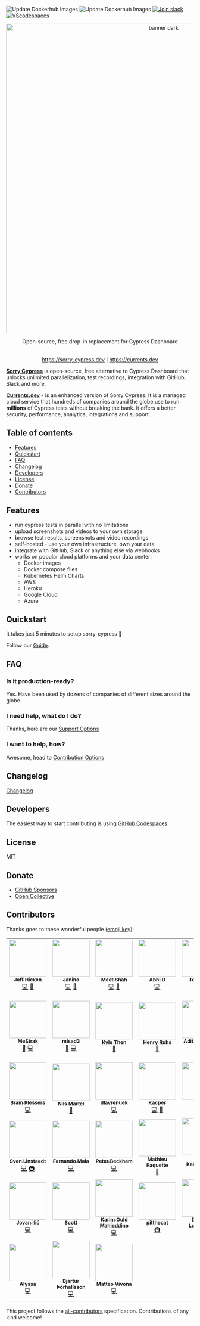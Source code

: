 ![Update Dockerhub Images](https://github.com/agoldis/sorry-cypress/workflows/Update%20Dockerhub%20Images/badge.svg?event=push)
![Update Dockerhub Images](https://github.com/agoldis/sorry-cypress/workflows/Lint%20and%20test/badge.svg)
<a href="https://join.slack.com/t/sorry-cypress/shared_invite/zt-eis1h6jl-tJELaD7q9UGEhMP8WHJOaw" target="_blank">![Join slack](https://img.shields.io/badge/join-slack-orange?logo=slack)<a/>
[![VScodespaces](https://img.shields.io/endpoint?url=https%3A%2F%2Faka.ms%2Fvso-badge)](https://docs.sorry-cypress.dev/development/development-guide#github-codespaces)

<div align="center">
<p align="center">
  <img width="830" alt="banner dark" src="https://user-images.githubusercontent.com/1637928/147379205-2fe4fb9d-49e6-4a2b-917b-2a28973d2a3a.png">
</p>

<div>Open-source, free drop-in replacement for Cypress Dashboard</div>
</div>

<br />
<p align="center">
  <a href="https://sorry-cypress.dev">https://sorry-cypress.dev</a> 
 | 
  <a href="https://currents.dev/?utm_source=github_readme">https://currents.dev</a>
</p>

**[Sorry Cypress](https://sorry-cypress.dev)** is open-source, free alternative to Cypress Dashboard that unlocks unlimited parallelization, test recordings, integration with GitHub, Slack and more.

**[Currents.dev](https://currents.dev/?utm_source=github_readme)** - is an enhanced version of Sorry Cypress. It is a managed cloud service that hundreds of companies around the globe use to run **millions** of Cypress tests without breaking the bank. It offers a better security, performance, analytics, integrations and support.



## Table of contents

- [Features](#features)
- [Quickstart](#quickstart)
- [FAQ](#faq)
- [Changelog](#changelog)
- [Developers](#developers)
- [License](#license)
- [Donate](#donate)
- [Contributors](#contributors)

## Features

- run cypress tests in parallel with no limitations
- upload screenshots and videos to your own storage
- browse test results, screenshots and video recordings
- self-hosted - use your own infrastructure, own your data
- integrate with GitHub, Slack or anything else via webhooks
- works on popular cloud platforms and your data center:
  - Docker images
  - Docker compose files
  - Kubernetes Helm Charts
  - AWS
  - Heroku
  - Google Cloud
  - Azure

## Quickstart

It takes just 5 minutes to setup sorry-cypress 🚀

Follow our [Guide](https://docs.sorry-cypress.dev/guide/get-started).

## FAQ

### Is it production-ready?

Yes. Have been used by dozens of companies of different sizes around the globe.

### I need help, what do I do?

Thanks, here are our [Support Options](https://docs.sorry-cypress.dev/support)

### I want to help, how?

Awesome, head to [Contribution Options](https://docs.sorry-cypress.dev/contributions)

## Changelog

[Changelog](https://docs.sorry-cypress.dev/development/changelog)

## Developers

The easiest way to start contributing is using [GitHub Codespaces](https://docs.sorry-cypress.dev/development/development-guide#github-codespaces)

## License

MIT

## Donate

- [GitHub Sponsors](https://github.com/sponsors/agoldis)
- [Open Collective](https://opencollective.com/sorry-cypress)

## Contributors

Thanks goes to these wonderful people ([emoji key](https://allcontributors.org/docs/en/emoji-key)):

<!-- ALL-CONTRIBUTORS-LIST:START - Do not remove or modify this section -->
<!-- prettier-ignore-start -->
<!-- markdownlint-disable -->
<table>
  <tr>
    <td align="center"><a href="http://jeffhicken.com"><img src="https://avatars3.githubusercontent.com/u/5297942?v=4?s=100" width="100px;" alt=""/><br /><sub><b>Jeff Hicken</b></sub></a><br /><a href="https://github.com/sorry-cypress/sorry-cypress/commits?author=jhicken" title="Code">💻</a> <a href="#ideas-jhicken" title="Ideas, Planning, & Feedback">🤔</a></td>
    <td align="center"><a href="https://github.com/janineahn"><img src="https://avatars3.githubusercontent.com/u/15375744?v=4?s=100" width="100px;" alt=""/><br /><sub><b>Janine</b></sub></a><br /><a href="https://github.com/sorry-cypress/sorry-cypress/commits?author=janineahn" title="Code">💻</a> <a href="https://github.com/sorry-cypress/sorry-cypress/commits?author=janineahn" title="Documentation">📖</a></td>
    <td align="center"><a href="https://github.com/xtroncode"><img src="https://avatars2.githubusercontent.com/u/3901381?v=4?s=100" width="100px;" alt=""/><br /><sub><b>Meet Shah</b></sub></a><br /><a href="https://github.com/sorry-cypress/sorry-cypress/commits?author=xtroncode" title="Code">💻</a> <a href="https://github.com/sorry-cypress/sorry-cypress/commits?author=xtroncode" title="Documentation">📖</a></td>
    <td align="center"><a href="https://github.com/abhidp"><img src="https://avatars0.githubusercontent.com/u/30851622?v=4?s=100" width="100px;" alt=""/><br /><sub><b>Abhi D</b></sub></a><br /><a href="https://github.com/sorry-cypress/sorry-cypress/commits?author=abhidp" title="Code">💻</a></td>
    <td align="center"><a href="https://github.com/TomaszG"><img src="https://avatars0.githubusercontent.com/u/873114?v=4?s=100" width="100px;" alt=""/><br /><sub><b>TomaszG</b></sub></a><br /><a href="https://github.com/sorry-cypress/sorry-cypress/commits?author=TomaszG" title="Code">💻</a> <a href="https://github.com/sorry-cypress/sorry-cypress/commits?author=TomaszG" title="Documentation">📖</a></td>
    <td align="center"><a href="https://www.linkedin.com/in/coreyshirk/"><img src="https://avatars1.githubusercontent.com/u/9434322?v=4?s=100" width="100px;" alt=""/><br /><sub><b>Corey Shirk</b></sub></a><br /><a href="https://github.com/sorry-cypress/sorry-cypress/commits?author=coreyshirk" title="Documentation">📖</a></td>
    <td align="center"><a href="https://github.com/nickcox"><img src="https://avatars0.githubusercontent.com/u/135552?v=4?s=100" width="100px;" alt=""/><br /><sub><b>nickcox</b></sub></a><br /><a href="https://github.com/sorry-cypress/sorry-cypress/commits?author=nickcox" title="Documentation">📖</a></td>
  </tr>
  <tr>
    <td align="center"><a href="https://github.com/MeStrak"><img src="https://avatars3.githubusercontent.com/u/31989238?v=4?s=100" width="100px;" alt=""/><br /><sub><b>MeStrak</b></sub></a><br /><a href="https://github.com/sorry-cypress/sorry-cypress/commits?author=MeStrak" title="Documentation">📖</a> <a href="https://github.com/sorry-cypress/sorry-cypress/commits?author=MeStrak" title="Code">💻</a></td>
    <td align="center"><a href="https://github.com/mlsad3"><img src="https://avatars2.githubusercontent.com/u/15711477?v=4?s=100" width="100px;" alt=""/><br /><sub><b>mlsad3</b></sub></a><br /><a href="https://github.com/sorry-cypress/sorry-cypress/commits?author=mlsad3" title="Documentation">📖</a> <a href="https://github.com/sorry-cypress/sorry-cypress/commits?author=mlsad3" title="Code">💻</a></td>
    <td align="center"><a href="https://github.com/KyleThenTR"><img src="https://avatars3.githubusercontent.com/u/52414395?v=4?s=100" width="100px;" alt=""/><br /><sub><b>Kyle Then</b></sub></a><br /><a href="https://github.com/sorry-cypress/sorry-cypress/commits?author=KyleThenTR" title="Documentation">📖</a></td>
    <td align="center"><a href="https://redaxmedia.com"><img src="https://avatars3.githubusercontent.com/u/1835397?v=4?s=100" width="100px;" alt=""/><br /><sub><b>Henry Ruhs</b></sub></a><br /><a href="#ideas-redaxmedia" title="Ideas, Planning, & Feedback">🤔</a></td>
    <td align="center"><a href="https://github.com/adityatr"><img src="https://avatars0.githubusercontent.com/u/9066230?v=4?s=100" width="100px;" alt=""/><br /><sub><b>Aditya Trivedi</b></sub></a><br /><a href="#content-adityatr" title="Content">🖋</a></td>
    <td align="center"><a href="https://github.com/StefanS-O"><img src="https://avatars2.githubusercontent.com/u/1253938?v=4?s=100" width="100px;" alt=""/><br /><sub><b>Stefan Schulte-Ortbeck</b></sub></a><br /><a href="https://github.com/sorry-cypress/sorry-cypress/commits?author=StefanS-O" title="Code">💻</a> <a href="#example-StefanS-O" title="Examples">💡</a> <a href="https://github.com/sorry-cypress/sorry-cypress/commits?author=StefanS-O" title="Documentation">📖</a> <a href="#ideas-StefanS-O" title="Ideas, Planning, & Feedback">🤔</a></td>
    <td align="center"><a href="https://github.com/tico24"><img src="https://avatars2.githubusercontent.com/u/45351296?v=4?s=100" width="100px;" alt=""/><br /><sub><b>Tim Collins</b></sub></a><br /><a href="#content-tico24" title="Content">🖋</a> <a href="#example-tico24" title="Examples">💡</a></td>
  </tr>
  <tr>
    <td align="center"><a href="http://www.webdevotion.be"><img src="https://avatars3.githubusercontent.com/u/50583?v=4?s=100" width="100px;" alt=""/><br /><sub><b>Bram Plessers</b></sub></a><br /><a href="https://github.com/sorry-cypress/sorry-cypress/commits?author=webdevotion" title="Code">💻</a></td>
    <td align="center"><a href="https://github.com/nilsmartel"><img src="https://avatars1.githubusercontent.com/u/28377948?v=4?s=100" width="100px;" alt=""/><br /><sub><b>Nils Martel</b></sub></a><br /><a href="https://github.com/sorry-cypress/sorry-cypress/commits?author=nilsmartel" title="Documentation">📖</a></td>
    <td align="center"><a href="https://github.com/dlavrenuek"><img src="https://avatars3.githubusercontent.com/u/20122620?v=4?s=100" width="100px;" alt=""/><br /><sub><b>dlavrenuek</b></sub></a><br /><a href="https://github.com/sorry-cypress/sorry-cypress/commits?author=dlavrenuek" title="Code">💻</a></td>
    <td align="center"><a href="https://github.com/Upgreydd"><img src="https://avatars3.githubusercontent.com/u/579481?v=4?s=100" width="100px;" alt=""/><br /><sub><b>Kacper</b></sub></a><br /><a href="https://github.com/sorry-cypress/sorry-cypress/commits?author=Upgreydd" title="Code">💻</a> <a href="https://github.com/sorry-cypress/sorry-cypress/commits?author=Upgreydd" title="Documentation">📖</a></td>
    <td align="center"><a href="https://github.com/DeniDoman"><img src="https://avatars3.githubusercontent.com/u/3439929?v=4?s=100" width="100px;" alt=""/><br /><sub><b>Denis</b></sub></a><br /><a href="https://github.com/sorry-cypress/sorry-cypress/commits?author=DeniDoman" title="Code">💻</a></td>
    <td align="center"><a href="http://lucasltinoco.github.io"><img src="https://avatars2.githubusercontent.com/u/42158644?v=4?s=100" width="100px;" alt=""/><br /><sub><b>Lucas Tinoco</b></sub></a><br /><a href="https://github.com/sorry-cypress/sorry-cypress/commits?author=lucasltinoco" title="Documentation">📖</a></td>
    <td align="center"><a href="https://github.com/juanjopb"><img src="https://avatars3.githubusercontent.com/u/44626438?v=4?s=100" width="100px;" alt=""/><br /><sub><b>JuanJose Perez</b></sub></a><br /><a href="https://github.com/sorry-cypress/sorry-cypress/commits?author=juanjopb" title="Code">💻</a></td>
  </tr>
  <tr>
    <td align="center"><a href="https://github.com/slinstaedt"><img src="https://avatars1.githubusercontent.com/u/682090?v=4?s=100" width="100px;" alt=""/><br /><sub><b>Sven Linstaedt</b></sub></a><br /><a href="https://github.com/sorry-cypress/sorry-cypress/commits?author=slinstaedt" title="Code">💻</a> <a href="#infra-slinstaedt" title="Infrastructure (Hosting, Build-Tools, etc)">🚇</a></td>
    <td align="center"><a href="https://github.com/fsmaia"><img src="https://avatars0.githubusercontent.com/u/968790?v=4?s=100" width="100px;" alt=""/><br /><sub><b>Fernando Maia</b></sub></a><br /><a href="https://github.com/sorry-cypress/sorry-cypress/commits?author=fsmaia" title="Code">💻</a></td>
    <td align="center"><a href="https://github.com/pbeckham"><img src="https://avatars.githubusercontent.com/u/1321331?v=4?s=100" width="100px;" alt=""/><br /><sub><b>Peter Beckham</b></sub></a><br /><a href="https://github.com/sorry-cypress/sorry-cypress/commits?author=pbeckham" title="Code">💻</a></td>
    <td align="center"><a href="https://www.linkedin.com/in/mathpaquette/"><img src="https://avatars.githubusercontent.com/u/4358455?v=4?s=100" width="100px;" alt=""/><br /><sub><b>Mathieu Paquette</b></sub></a><br /><a href="https://github.com/sorry-cypress/sorry-cypress/commits?author=mathpaquette" title="Documentation">📖</a></td>
    <td align="center"><a href="https://github.com/anishkargaonkar"><img src="https://avatars.githubusercontent.com/u/32673168?v=4?s=100" width="100px;" alt=""/><br /><sub><b>Anish Kargaonkar</b></sub></a><br /><a href="https://github.com/sorry-cypress/sorry-cypress/commits?author=anishkargaonkar" title="Code">💻</a></td>
    <td align="center"><a href="http://www.serial-experiments.com"><img src="https://avatars.githubusercontent.com/u/1116482?v=4?s=100" width="100px;" alt=""/><br /><sub><b>Bart Riepe</b></sub></a><br /><a href="https://github.com/sorry-cypress/sorry-cypress/commits?author=Aeolun" title="Code">💻</a></td>
    <td align="center"><a href="https://github.com/ImanMahmoudinasab"><img src="https://avatars.githubusercontent.com/u/5295554?v=4?s=100" width="100px;" alt=""/><br /><sub><b>Iman Mahmoudinasab</b></sub></a><br /><a href="https://github.com/sorry-cypress/sorry-cypress/commits?author=ImanMahmoudinasab" title="Code">💻</a></td>
  </tr>
  <tr>
    <td align="center"><a href="http://jovanilic.com"><img src="https://avatars.githubusercontent.com/u/15846154?v=4?s=100" width="100px;" alt=""/><br /><sub><b>Jovan Ilić</b></sub></a><br /><a href="https://github.com/sorry-cypress/sorry-cypress/commits?author=Zaista" title="Code">💻</a></td>
    <td align="center"><a href="http://www.scottux.com"><img src="https://avatars.githubusercontent.com/u/135884?v=4?s=100" width="100px;" alt=""/><br /><sub><b>Scott</b></sub></a><br /><a href="https://github.com/sorry-cypress/sorry-cypress/commits?author=scottux" title="Code">💻</a></td>
    <td align="center"><a href="https://www.karimould.dev/"><img src="https://avatars.githubusercontent.com/u/18060129?v=4?s=100" width="100px;" alt=""/><br /><sub><b>Karim Ould Mahieddine</b></sub></a><br /><a href="https://github.com/sorry-cypress/sorry-cypress/commits?author=karimould" title="Code">💻</a></td>
    <td align="center"><a href="https://github.com/pitthecat"><img src="https://avatars.githubusercontent.com/u/28391645?v=4?s=100" width="100px;" alt=""/><br /><sub><b>pitthecat</b></sub></a><br /><a href="#infra-pitthecat" title="Infrastructure (Hosting, Build-Tools, etc)">🚇</a></td>
    <td align="center"><a href="https://github.com/nijine"><img src="https://avatars.githubusercontent.com/u/37587636?v=4?s=100" width="100px;" alt=""/><br /><sub><b>Dmitriy Loshakov</b></sub></a><br /><a href="https://github.com/sorry-cypress/sorry-cypress/commits?author=nijine" title="Code">💻</a></td>
    <td align="center"><a href="https://github.com/Hackatosh"><img src="https://avatars.githubusercontent.com/u/37976573?v=4?s=100" width="100px;" alt=""/><br /><sub><b>Edouard Benauw</b></sub></a><br /><a href="https://github.com/sorry-cypress/sorry-cypress/commits?author=Hackatosh" title="Code">💻</a></td>
    <td align="center"><a href="https://github.com/joaoduartepinto"><img src="https://avatars.githubusercontent.com/u/82733395?v=4?s=100" width="100px;" alt=""/><br /><sub><b>joaoduartepinto</b></sub></a><br /><a href="https://github.com/sorry-cypress/sorry-cypress/commits?author=joaoduartepinto" title="Code">💻</a></td>
  </tr>
  <tr>
    <td align="center"><a href="https://github.com/alyssa-glean"><img src="https://avatars.githubusercontent.com/u/57534485?v=4?s=100" width="100px;" alt=""/><br /><sub><b>Alyssa</b></sub></a><br /><a href="https://github.com/sorry-cypress/sorry-cypress/commits?author=alyssa-glean" title="Code">💻</a></td>
    <td align="center"><a href="https://github.com/bjartur20"><img src="https://avatars.githubusercontent.com/u/1508187?v=4?s=100" width="100px;" alt=""/><br /><sub><b>Bjartur Þórhallsson</b></sub></a><br /><a href="https://github.com/sorry-cypress/sorry-cypress/commits?author=bjartur20" title="Code">💻</a></td>
    <td align="center"><a href="http://matteovivona.it"><img src="https://avatars.githubusercontent.com/u/6388707?v=4?s=100" width="100px;" alt=""/><br /><sub><b>Matteo Vivona</b></sub></a><br /><a href="https://github.com/sorry-cypress/sorry-cypress/commits?author=tehKapa" title="Code">💻</a></td>
  </tr>
</table>

<!-- markdownlint-restore -->
<!-- prettier-ignore-end -->

<!-- ALL-CONTRIBUTORS-LIST:END -->

This project follows the [all-contributors](https://github.com/all-contributors/all-contributors) specification. Contributions of any kind welcome!
